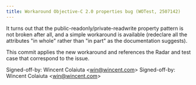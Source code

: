 ```yaml
---
title: Workaround Objective-C 2.0 properties bug (WOTest, 2507142)
---
```


It turns out that the public-readonly/private-readwrite property pattern is not broken after all, and a simple workaround is available (redeclare all the attributes "in whole" rather than "in part" as the documentation suggests).

This commit applies the new workaround and references the Radar and test case that correspond to the issue.

Signed-off-by: Wincent Colaiuta &lt;win@wincent.com&gt; Signed-off-by: Wincent Colaiuta &lt;win@wincent.com&gt;
